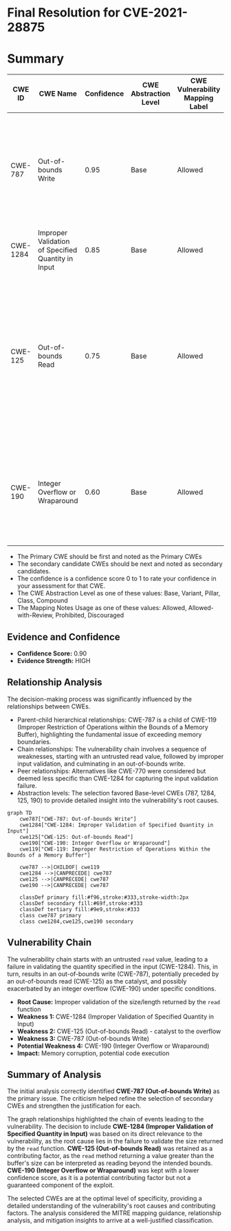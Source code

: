 # Final Resolution for CVE-2021-28875

# Summary
| CWE ID | CWE Name | Confidence | CWE Abstraction Level | CWE Vulnerability Mapping Label | CWE-Vulnerability Mapping Notes |
|---|---|---|---|---|---|
| CWE-787 | Out-of-bounds Write | 0.95 | Base | Allowed | The product writes data past the end of the intended buffer due to a missing bounds check on the length returned by the `read` method. |
| CWE-1284 | Improper Validation of Specified Quantity in Input | 0.85 | Base | Allowed | The quantity (length) is not checked to be within the bounds. |
| CWE-125 | Out-of-bounds Read | 0.75 | Base | Allowed | The product reads data past the end of the intended buffer, as the return value is greater than the size of the provided buffer to the read function. While not the primary action, this serves as the catalyst. |
| CWE-190 | Integer Overflow or Wraparound | 0.60 | Base | Allowed | The unbounded increment of `g.len` could potentially lead to an integer overflow if the return value of `read` is sufficiently large. |

  - The Primary CWE should be first and noted as the Primary CWEs
  - The secondary candidate CWEs should be next and noted as secondary candidates.
  - The confidence is a confidence score 0 to 1 to rate your confidence in your assessment for that CWE.
  - The CWE Abstraction Level as one of these values: Base, Variant, Pillar, Class, Compound
  - The Mapping Notes Usage as one of these values: Allowed, Allowed-with-Review, Prohibited, Discouraged

## Evidence and Confidence

*   **Confidence Score:** 0.90
*   **Evidence Strength:** HIGH

## Relationship Analysis
The decision-making process was significantly influenced by the relationships between CWEs.

  - Parent-child hierarchical relationships: CWE-787 is a child of CWE-119 (Improper Restriction of Operations within the Bounds of a Memory Buffer), highlighting the fundamental issue of exceeding memory boundaries.
  - Chain relationships: The vulnerability chain involves a sequence of weaknesses, starting with an untrusted read value, followed by improper input validation, and culminating in an out-of-bounds write.
  - Peer relationships: Alternatives like CWE-770 were considered but deemed less specific than CWE-1284 for capturing the input validation failure.
  - Abstraction levels: The selection favored Base-level CWEs (787, 1284, 125, 190) to provide detailed insight into the vulnerability's root causes.

```mermaid
graph TD
    cwe787["CWE-787: Out-of-bounds Write"]
    cwe1284["CWE-1284: Improper Validation of Specified Quantity in Input"]
    cwe125["CWE-125: Out-of-bounds Read"]
    cwe190["CWE-190: Integer Overflow or Wraparound"]
    cwe119["CWE-119: Improper Restriction of Operations Within the Bounds of a Memory Buffer"]
    
    cwe787 -->|CHILDOF| cwe119
    cwe1284 -->|CANPRECEDE| cwe787
    cwe125 -->|CANPRECEDE| cwe787
    cwe190 -->|CANPRECEDE| cwe787
    
    classDef primary fill:#f96,stroke:#333,stroke-width:2px
    classDef secondary fill:#69f,stroke:#333
    classDef tertiary fill:#9e9,stroke:#333
    class cwe787 primary
    class cwe1284,cwe125,cwe190 secondary
```

## Vulnerability Chain
The vulnerability chain starts with an untrusted `read` value, leading to a failure in validating the quantity specified in the input (CWE-1284). This, in turn, results in an out-of-bounds write (CWE-787), potentially preceded by an out-of-bounds read (CWE-125) as the catalyst, and possibly exacerbated by an integer overflow (CWE-190) under specific conditions.

  - **Root Cause:** Improper validation of the size/length returned by the `read` function
  - **Weakness 1:** CWE-1284 (Improper Validation of Specified Quantity in Input)
  - **Weakness 2:** CWE-125 (Out-of-bounds Read) - catalyst to the overflow
  - **Weakness 3:** CWE-787 (Out-of-bounds Write)
  - **Potential Weakness 4:** CWE-190 (Integer Overflow or Wraparound)
  - **Impact:** Memory corruption, potential code execution

## Summary of Analysis
The initial analysis correctly identified **CWE-787 (Out-of-bounds Write)** as the primary issue. The criticism helped refine the selection of secondary CWEs and strengthen the justification for each.

The graph relationships highlighted the chain of events leading to the vulnerability. The decision to include **CWE-1284 (Improper Validation of Specified Quantity in Input)** was based on its direct relevance to the vulnerability, as the root cause lies in the failure to validate the size returned by the `read` function. **CWE-125 (Out-of-bounds Read)** was retained as a contributing factor, as the `read` method returning a value greater than the buffer's size can be interpreted as reading beyond the intended bounds. **CWE-190 (Integer Overflow or Wraparound)** was kept with a lower confidence score, as it is a potential contributing factor but not a guaranteed component of the exploit.

The selected CWEs are at the optimal level of specificity, providing a detailed understanding of the vulnerability's root causes and contributing factors. The analysis considered the MITRE mapping guidance, relationship analysis, and mitigation insights to arrive at a well-justified classification.